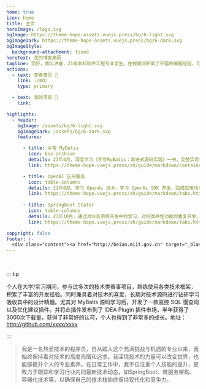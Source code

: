 ```yaml
---
home: true
icon: home
title: 主页
heroImage: /logo.svg
bgImage: https://theme-hope-assets.vuejs.press/bg/6-light.svg
bgImageDark: https://theme-hope-assets.vuejs.press/bg/6-dark.svg
bgImageStyle:
  background-attachment: fixed
heroText: 我的博客简历
tagline: 您好，我叫洪睿，21级本科软件工程专业学生。在校期间积累了不错的编程经验，可熟练运用主流分布式技术栈，独立开发项目。
actions:
  - text: 查看简历 👣
    link: ./md/
    type: primary

  - text: 我的项目 💐
    link: 

highlights:
  - header: 
    bgImage: /assets/bg/6-light.svg
    bgImageDark: /assets/bg/6-dark.svg
    features:

      - title: 手写 MyBatis
        icon: box-archive
        details: 23年4月，深度学习《手写MyBatis：渐进式源码实践》一书，完整实现了一个 MyBatis ORM 框架。
        link: https://theme-hope.vuejs.press/zh/guide/markdown/container.html

      - title: OpenAI 应用服务
        icon: table-columns
        details: 23年8月，学习 OpenAi 技术，学习 OpenAi SDK 开发，完成应用场景的对接使用「涵盖支付对接」。
        link: https://theme-hope.vuejs.press/zh/guide/markdown/tabs.html
        
      - title: SpringBoot Stater
        icon: table-columns
        details: 23年10月，通过对业务项目开发中的学习，对同类共性功能的重复开发，凝练成通用的服务治理组件。
        link: https://theme-hope.vuejs.press/zh/guide/markdown/tabs.html

copyright: false
footer: |-
  <div class="content"><a href="http://beian.miit.gov.cn" target="_blank">京ICP备1903****号</a> | MIT 协议, 版权所有 © 2023 你的名字，All rights reserved.</div>
---
```


<br/>

::: tip

个人在大学/实习期间，参与过多次的技术类赛事项目，熟练使用各类技术框架，积累了丰富的开发经验。同时兼具着对技术的喜爱，长期对技术源码进行钻研学习吸收其中的设计精髓。尤其对 MyBatis 源码学习后，开发了一款监控 SQL 慢查询以及优化建议插件。并将此插件发布到了 IDEA Plugin 插件市场，半年获得了3000次下载量，获得了非常好的认可，个人也得到了非常多的成长。地址：http://github.com/xxxx/xxxx

:::

>我是一名热爱技术的程序员，自从踏入这个充满挑战与机遇的专业以来，我始终保持着对技术的高度热情和追求。我深信技术的力量可以改变世界，也能够提升个人的专业素养。在日常工作中，我不仅注重个人技能的提升，更致力于跟踪和学习行业内的最新技术动态，如SpringBoot、微服务架构、容器化技术等，以确保自己的技术栈始终保持现代化和竞争力。